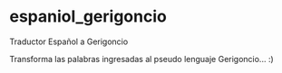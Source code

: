 # espaniol_gerigoncio
Traductor Español a Gerigoncio

Transforma las palabras ingresadas al pseudo lenguaje Gerigoncio... :)
